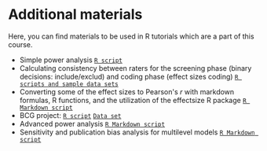 # Additional materials

Here, you can find materials to be used in R tutorials which are a part of this course.

- Simple power analysis [`R script`](./1_basic_analysis/power_meta-analysis.R)
- Calculating consistency between raters for the screening phase (binary decisions: include/exclud) and coding phase (effect sizes coding) [`R scripts and sample data sets`](./1_basic_analysis/consistency)
- Converting some of the effect sizes to Pearson's _r_ with markdown formulas, R functions, and the utilization of the effectsize R package [`R Markdown script`](./1_basic_analysis/transformations.Rmd)
- BCG project: [`R script`](./1_basic_analysis/BCG_Vaccine.R) [`Data set`](./1_basic_analysis/BCG_Vaccine.csv)
- Advanced power analysis [`R Markdown script`](./2_advanced_analysis/sensitivity_bias_multilevel_meta-analysis.Rmd)
- Sensitivity and publication bias analysis for multilevel models [`R Markdown script`](./2_advanced_analysis/sensitivity_bias_multilevel_meta-analysis.Rmd)
